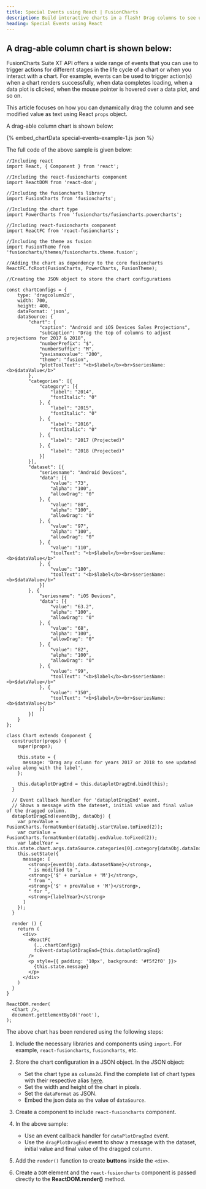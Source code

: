 ```yaml
---
title: Special Events using React | FusionCharts
description: Build interactive charts in a flash! Drag columns to see updated values instantly using React. See results instantly. Build compelling dashboards now!
heading: Special Events using React
---
```


## A drag-able column chart is shown below:

FusionCharts Suite XT API offers a wide range of events that you can use to trigger actions for different stages in the life cycle of a chart or when you interact with a chart. For example, events can be used to trigger action(s) when a chart renders successfully, when data completes loading, when a data plot is clicked, when the mouse pointer is hovered over a data plot, and so on.

This article focuses on how you can dynamically drag the column and see modified value as text using React `props` object.

A drag-able column chart is shown below:

{% embed_chartData special-events-example-1.js json %}

The full code of the above sample is given below:

```
//Including react
import React, { Component } from 'react';

//Including the react-fusioncharts component
import ReactDOM from 'react-dom';

//Including the fusioncharts library
import FusionCharts from 'fusioncharts';

//Including the chart type
import PowerCharts from 'fusioncharts/fusioncharts.powercharts';

//Including react-fusioncharts component
import ReactFC from 'react-fusioncharts';

//Including the theme as fusion
import FusionTheme from 'fusioncharts/themes/fusioncharts.theme.fusion';

//Adding the chart as dependency to the core fusioncharts
ReactFC.fcRoot(FusionCharts, PowerCharts, FusionTheme);

//Creating the JSON object to store the chart configurations

const chartConfigs = {
	type: 'dragcolumn2d',
	width: 700,
	height: 400,
	dataFormat: 'json',
	dataSource: {
	    "chart": {
	        "caption": "Android and iOS Devices Sales Projections",
	        "subCaption": "Drag the top of columns to adjust projections for 2017 & 2018",
	        "numberPrefix": "$",
	        "numberSuffix": "M",
	        "yaxismaxvalue": "200",
	        "theme": "fusion",
	        "plotToolText": "<b>$label</b><br>$seriesName: <b>$dataValue</b>"
	    },
	    "categories": [{
	        "category": [{
                "label": "2014",
                "fontItalic": "0"
            }, {
                "label": "2015",
                "fontItalic": "0"
            }, {
                "label": "2016",
                "fontItalic": "0"
            }, {
                "label": "2017 (Projected)"
            }, {
                "label": "2018 (Projected)"
            }]
	    }],
	    "dataset": [{
	        "seriesname": "Android Devices",
	        "data": [{
                "value": "73",
                "alpha": "100",
                "allowDrag": "0"
            }, {
                "value": "80",
                "alpha": "100",
                "allowDrag": "0"
            }, {
                "value": "97",
                "alpha": "100",
                "allowDrag": "0"
            }, {
                "value": "110",
                "toolText": "<b>$label</b><br>$seriesName: <b>$dataValue</b>"
            }, {
                "value": "180",
                "toolText": "<b>$label</b><br>$seriesName: <b>$dataValue</b>"
            }]
        }, {
            "seriesname": "iOS Devices",
            "data": [{
                "value": "63.2",
                "alpha": "100",
                "allowDrag": "0"
            }, {
                "value": "68",
                "alpha": "100",
                "allowDrag": "0"
            }, {
                "value": "82",
                "alpha": "100",
                "allowDrag": "0"
            }, {
                "value": "99",
                "toolText": "<b>$label</b><br>$seriesName: <b>$dataValue</b>"
            }, {
                "value": "150",
                "toolText": "<b>$label</b><br>$seriesName: <b>$dataValue</b>"
            }]
	    }]
	}
};

class Chart extends Component {
  constructor(props) {
    super(props);

    this.state = {
      message: 'Drag any column for years 2017 or 2018 to see updated value along with the label',
    };

    this.dataplotDragEnd = this.dataplotDragEnd.bind(this);
  }

  // Event callback handler for 'dataplotDragEnd' event.
  // Shows a message with the dateset, initial value and final value of the dragged column.
  dataplotDragEnd(eventObj, dataObj) {
    var prevValue = FusionCharts.formatNumber(dataObj.startValue.toFixed(2));
    var curValue = FusionCharts.formatNumber(dataObj.endValue.toFixed(2));
    var labelYear = this.state.chart.args.dataSource.categories[0].category[dataObj.dataIndex].label
    this.setState({
      message: [
        <strong>{eventObj.data.datasetName}</strong>,
        " is modified to ",
        <strong>{'$' + curValue + 'M'}</strong>,
        " from ",
        <strong>{'$' + prevValue + 'M'}</strong>,
        " for ",
        <strong>{labelYear}</strong>
      ]
    });
  }

  render () {
    return (
      <div>
        <ReactFC
          {...chartConfigs}
          fcEvent-dataplotDragEnd={this.dataplotDragEnd}
        />
        <p style={{ padding: '10px', background: '#f5f2f0' }}>
          {this.state.message}
        </p>
      </div>
    )
  }
}

ReactDOM.render(
  <Chart />,
  document.getElementById('root'),
);
```

The above chart has been rendered using the following steps:

1. Include the necessary libraries and components using `import`. For example, `react-fusioncharts`, `fusioncharts`, etc.

2. Store the chart configuration in a JSON object. In the JSON object:
    * Set the chart type as `column2d`. Find the complete list of chart types with their respective alias [here](https://www.fusioncharts.com/dev/chart-guide/list-of-charts).
    * Set the width and height of the chart in pixels. 
    * Set the `dataFormat` as JSON.
    * Embed the json data as the value of `dataSource`.

3. Create a component to include `react-fusioncharts` component.

4. In the above sample:
	* Use an event callback handler for `dataPlotDragEnd` event.
	* Use the `dragPlotDragEnd` event to show a message with the dataset, initial value and final value of the dragged column.

5. Add the `render()` function to create **buttons** inside the `<div>`.

6. Create a `DOM` element and the `react-fusioncharts` component is passed directly to the **ReactDOM.render()** method.

